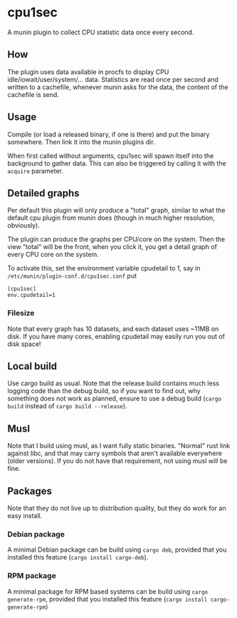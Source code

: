 # cpu1sec

A munin plugin to collect CPU statistic data once every second.

## How
The plugin uses data available in procfs to display CPU
idle/iowait/user/system/... data. Statistics are read once per second
and written to a cachefile, whenever munin asks for the data, the
content of the cachefile is send.

## Usage
Compile (or load a released binary, if one is there) and put the
binary somewhere. Then link it into the munin plugins dir.

When first called without arguments, cpu1sec will spawn itself into the
background to gather data. This can also be triggered by calling it
with the `acquire` parameter.

## Detailed graphs
Per default this plugin will only produce a "total" graph, similar to
what the default cpu plugin from munin does (though in much higher
resolution, obviously).

The plugin can produce the graphs per CPU/core on the system. Then the
view "total" will be the front, when you click it, you get a detail
graph of every CPU core on the system.

To activate this, set the environment variable cpudetail to 1, say in
`/etc/munin/plugin-conf.d/cpu1sec.conf` put
```
[cpu1sec]
env.cpudetail=1
```

### Filesize
Note that every graph has 10 datasets, and each dataset uses ~11MB on
disk. If you have many cores, enabling cpudetail may easily run you
out of disk space!

## Local build
Use cargo build as usual. Note that the release build contains much
less logging code than the debug build, so if you want to find out,
why something does not work as planned, ensure to use a debug build
(`cargo build` instead of `cargo build --release`).

## Musl
Note that I build using musl, as I want fully static binaries.
"Normal" rust link against libc, and that may carry symbols that
aren't available everywhere (older versions). If you do not have that
requirement, not using musl will be fine.

## Packages
Note that they do not live up to distribution quality, but they do
work for an easy install.

### Debian package
A minimal Debian package can be build using `cargo deb`, provided that
you installed this feature (`cargo install cargo-deb`).

### RPM package
A minimal package for RPM based systems can be build using `cargo
generate-rpm`, provided that you installed this feature (`cargo install cargo-generate-rpm`)
